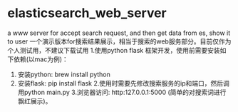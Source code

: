 # elasticsearch_web_server
a www server for accept search request, and then get data from es, show it to user
一个演示版本for搜索结果展示，相当于搜索的web服务部分。目前仅作为个人测试用，不建议下载试用
1.使用python flask 框架开发，使用前需要安装如下依赖(以mac为例)：
1) 安装python: brew install python
2) 安装flask: pip install flask
2.使用时需要先修改搜索服务的ip和端口，然后调用python main.py
3.浏览器访问: http:127.0.0.1:5000 (简单的对搜索词进行飘红展示)。

